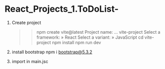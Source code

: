 # React_Projects_1.ToDoList-

1. Create project

   > > npm create vite@latest
   > > Project name: ... vite-project
   > > Select a framework: » React
   > > Select a variant: » JavaScript
   > > cd vite-project
   > > npm install
   > > npm run dev

2. install bootstrap
   npm i bootstrap@5.3.2
3. import in main.jsc
